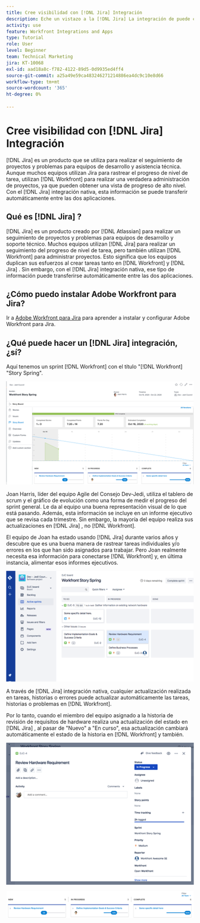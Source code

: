 ```yaml
---
title: Cree visibilidad con [!DNL Jira] Integración
description: Eche un vistazo a la [!DNL Jira] La integración de puede crear visibilidad sobre lo que está haciendo su equipo.
activity: use
feature: Workfront Integrations and Apps
type: Tutorial
role: User
level: Beginner
team: Technical Marketing
jira: KT-10068
exl-id: aad18a8c-f782-4122-89d5-0d9935ed4ff4
source-git-commit: a25a49e59ca483246271214886ea4dc9c10e8d66
workflow-type: tm+mt
source-wordcount: '365'
ht-degree: 0%

---
```


# Cree visibilidad con [!DNL Jira] Integración

[!DNL Jira]  es un producto que se utiliza para realizar el seguimiento de proyectos y problemas para equipos de desarrollo y asistencia técnica. Aunque muchos equipos utilizan Jira para rastrear el progreso de nivel de tarea, utilizan [!DNL Workfront] para realizar una verdadera administración de proyectos, ya que pueden obtener una vista de progreso de alto nivel. Con el [!DNL Jira]  integración nativa, esta información se puede transferir automáticamente entre las dos aplicaciones.

## Qué es [!DNL Jira] ?

[!DNL Jira]  es un producto creado por [!DNL Atlassian] para realizar un seguimiento de proyectos y problemas para equipos de desarrollo y soporte técnico. Muchos equipos utilizan [!DNL Jira]  para realizar un seguimiento del progreso de nivel de tarea, pero también utilizan [!DNL Workfront] para administrar proyectos. Esto significa que los equipos duplican sus esfuerzos al crear tareas tanto en [!DNL Workfront] y [!DNL Jira] . Sin embargo, con el [!DNL Jira]  integración nativa, ese tipo de información puede transferirse automáticamente entre las dos aplicaciones.

## ¿Cómo puedo instalar Adobe Workfront para Jira?

Ir a [Adobe Workfront para Jira](https://experienceleague.adobe.com/docs/workfront/using/adobe-workfront-integrations/workfront-for-jira/workfront-for-jira.html?lang=en) para aprender a instalar y configurar Adobe Workfront para Jira.

## ¿Qué puede hacer un [!DNL Jira]  integración, ¿sí?

Aquí tenemos un sprint [!DNL Workfront] con el título &quot;[!DNL Workfront] &quot;Story Spring&quot;.

![Gráfico de evolución del guión gráfico](assets/Jira01.png)

Joan Harris, líder del equipo Agile del Consejo Dev-Jedi, utiliza el tablero de scrum y el gráfico de evolución como una forma de medir el progreso del sprint general. Le da al equipo una buena representación visual de lo que está pasando. Además, esta información se incluye en un informe ejecutivo que se revisa cada trimestre. Sin embargo, la mayoría del equipo realiza sus actualizaciones en [!DNL Jira] , no [!DNL Workfront].

El equipo de Joan ha estado usando [!DNL Jira]  durante varios años y descubre que es una buena manera de rastrear tareas individuales y/o errores en los que han sido asignados para trabajar. Pero Joan realmente necesita esa información para conectarse [!DNL Workfront] y, en última instancia, alimentar esos informes ejecutivos.

![Guión gráfico de Jira](assets/Jira02.png)

A través de [!DNL Jira]  integración nativa, cualquier actualización realizada en tareas, historias o errores puede actualizar automáticamente las tareas, historias o problemas en [!DNL Workfront].

Por lo tanto, cuando el miembro del equipo asignado a la historia de revisión de requisitos de hardware realiza una actualización del estado en [!DNL Jira] , al pasar de &quot;Nuevo&quot; a &quot;En curso&quot;, esa actualización cambiará automáticamente el estado de la historia en [!DNL Workfront] y también.

![Página de estado de Jira](assets/Jira03.png)

![Columnas de estado](assets/Jira04.png)
